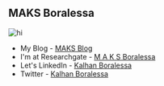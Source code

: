 ## MAKS Boralessa

![hi](https://1.bp.blogspot.com/-zh0RpS8pYqQ/Xifk9CDH0tI/AAAAAAAAJrA/tOaNSD17_BEh07PHLSy96J8MjzgAFn1AQCK4BGAYYCw/s113/klhan1.jpg)

- My Blog - [MAKS Blog](https://maksboralessa.blogspot.com)
- I'm at Researchgate - [M A K S Boralessa](https://www.researchgate.net/profile/M_A_Boralessa)
- Let's LinkedIn - [Kalhan Boralessa](https://www.linkedin.com/in/maksboralessa/)
- Twitter - [Kalhan Boralessa](https://twitter.com/MAKSBoralessa)


